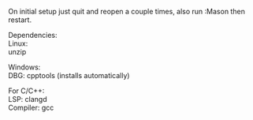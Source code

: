 On initial setup just quit and reopen a couple times, also run :Mason then restart.

Dependencies: \
Linux:\
    unzip

Windows:\
    DBG: cpptools (installs automatically)

For C/C++:\
    LSP: clangd\
    Compiler: gcc
